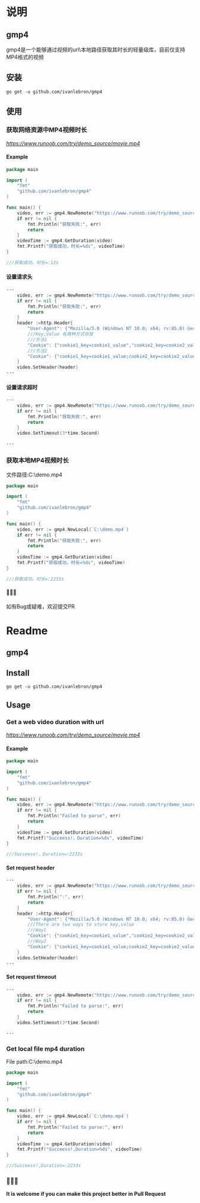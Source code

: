 # 说明
## gmp4
gmp4是一个能够通过视频的url\本地路径获取其时长的轻量级库，目前仅支持MP4格式的视频
## 安装
```
go get -u github.com/ivanlebron/gmp4
```
## 使用
### 获取网络资源中MP4视频时长
*https://www.runoob.com/try/demo_source/movie.mp4*

#### Example
```go
package main

import (
	"fmt"
	"github.com/ivanlebron/gmp4"
)

func main() {
	video, err := gmp4.NewRemote("https://www.runoob.com/try/demo_source/movie.mp4")
	if err != nil {
		fmt.Println("获取失败:", err)
		return
	}
	videoTime := gmp4.GetDuration(video)
	fmt.Printf("获取成功，时长=%ds", videoTime)
}

///获取成功，时长=:12s
```
#### 设置请求头
```go
···
    video, err := gmp4.NewRemote("https://www.runoob.com/try/demo_source/movie.mp4")
	if err != nil {
		fmt.Println("获取失败:", err)
		return
    }
    header :=http.Header{
	    "User-Agent": {"Mozilla/5.0 (Windows NT 10.0; x64; rv:85.0) Gecko/20100101 Firefox/85.0"},
		///Key,Value 有两种方式存放
		///方法1
		"Cookie": {"cookie1_key=cookie1_value","cookie2_key=cookie2_value"},
		///方法2
		"Cookie": {"cookie1_key=cookie1_value;cookie2_key=cookie2_value"}
	}
	video.SetHeader(header)
···
```
#### 设置请求超时
```go    
···
    video, err := gmp4.NewRemote("https://www.runoob.com/try/demo_source/movie.mp4")
	if err != nil {
		fmt.Println("获取失败:", err)
		return
    }
    video.SetTimeout(3*time.Second)

···
```
### 获取本地MP4视频时长
文件路径:C:\demo.mp4
```go
package main

import (
	"fmt"
	"github.com/ivanlebron/gmp4"
)

func main() {
	video, err := gmp4.NewLocal(`C:\demo.mp4`)
	if err != nil {
		fmt.Println("获取失败:", err)
		return
	}
	videoTime := gmp4.GetDuration(video)
	fmt.Printf("获取成功，时长=%ds", videoTime)
}

///获取成功，时长=:2233s
```
#### 🎉🎉🎉
如有Bug或疑难，欢迎提交PR

# Readme
## gmp4
## Install
```
go get -u github.com/ivanlebron/gmp4
```
## Usage
### Get a web video duration with url 
*https://www.runoob.com/try/demo_source/movie.mp4*

#### Example
```go
package main

import (
	"fmt"
	"github.com/ivanlebron/gmp4"
)

func main() {
	video, err := gmp4.NewRemote("https://www.runoob.com/try/demo_source/movie.mp4")
	if err != nil {
		fmt.Println("Failed to parse", err)
		return
	}
	videoTime := gmp4.GetDuration(video)
	fmt.Printf("Succeess!，Duration=%ds", videoTime)
}

///Succeess!，Duration=:2233s
```
#### Set request header
```go
···
    video, err := gmp4.NewRemote("https://www.runoob.com/try/demo_source/movie.mp4")
	if err != nil {
		fmt.Println(":", err)
		return
    }
    header :=http.Header{
	    "User-Agent": {"Mozilla/5.0 (Windows NT 10.0; x64; rv:85.0) Gecko/20100101 Firefox/85.0"},
		///There are two ways to store key,value
		///Way1
		"Cookie": {"cookie1_key=cookie1_value","cookie2_key=cookie2_value"},
		///Way2
		"Cookie": {"cookie1_key=cookie1_value;cookie2_key=cookie2_value"}
	}
	video.SetHeader(header)
···
```
#### Set request timeout
```go    
···
    video, err := gmp4.NewRemote("https://www.runoob.com/try/demo_source/movie.mp4")
	if err != nil {
		fmt.Println("Failed to parse:", err)
		return
    }
    video.SetTimeout(3*time.Second)

···
```
### Get local file mp4 duration
File path:C:\demo.mp4
```go
package main

import (
	"fmt"
	"github.com/ivanlebron/gmp4"
)

func main() {
	video, err := gmp4.NewLocal(`C:\demo.mp4`)
	if err != nil {
		fmt.Println("Failed to parse:", err)
		return
	}
	videoTime := gmp4.GetDuration(video)
	fmt.Printf("Succeess!,Duration=%ds", videoTime)
}

///Succeess!,Duration=:2233s
```
### 🎉🎉🎉
**It is welcome if you can make this project better in Pull Request**

